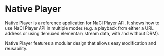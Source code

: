 # Native Player

Native Player is a reference application for NaCl Player API. It shows how to
use NaCl Player API in multiple modes (e.g. a playback from either a URL address
or using demuxed elementary stream data, with and without DRM).

Native Player features a modular design that allows easy modification and
reusability.
